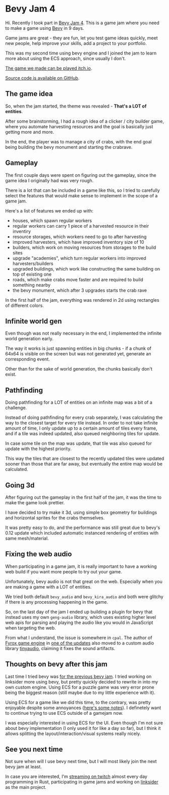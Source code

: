 # Bevy Jam 4

Hi. Recently I took part in [Bevy Jam 4](https://itch.io/jam/bevy-jam-4).
This is a game jam where you need to make a game using [Bevy](https://bevyengine.org) in 9 days.

Game jams are great - they are fun, let you test game ideas quickly, meet new people, help improve your skills, add a project to your portfolio.

This was my second time using bevy engine and I joined the jam to learn more about using the ECS approach, since usually I don't.

[The game we made can be played itch.io](https://kuviman.itch.io/ents).

[Source code is available on GitHub](https://github.com/kuviman/ents).

## The game idea

So, when the jam started, the theme was revealed - **That's a LOT of entities**.

After some brainstorming, I had a rough idea of a clicker / city builder game, where you automate harvesting resources and the goal is basically just getting more and more.

In the end, the player was to manage a city of crabs, with the end goal being building the bevy monument and starting the crabrave.

## Gameplay

The first couple days were spent on figuring out the gameplay, since the game idea I originally had was very rough.

There is a lot that can be included in a game like this, so I tried to carefully select the features that would make sense to implement in the scope of a game jam.

Here's a list of features we ended up with:

- houses, which spawn regular workers
- regular workers can carry 1 piece of a harvested resource in their inventiry
- resource storages, which workers need to go to after harvesting
- improved harvesters, which have improved inventory size of 10
- builders, which work on moving resources from storages to the build sites
- upgrade "academies", which turn regular workers into improved harvesters/builders
- upgraded buildings, which work like constructing the same building on top of existing one
- roads, which make crabs move faster and are required to build something nearby
- the bevy monument, which after 3 upgrades starts the crab rave

In the first half of the jam, everything was rendered in 2d using rectangles of different colors.

## Infinite world gen

Even though was not really necessary in the end, I implemented the infinite world generation early.

The way it works is just spawning entities in big chunks - if a chunk of 64x64 is visible on the screen but was not generated yet, generate an corresponding event.

Other than for the sake of world generation, the chunks basically don't exist.

## Pathfinding

Doing pathfinding for a LOT of entities on an infinite map was a bit of a challenge.

Instead of doing pathfinding for every crab separately, I was calculating the way to the closest target for every tile instead.
In order to not take infinite amount of time, I only update up to a certain amount of tiles every frame,
and if a tile was indeed updated, also queued neighboring tiles for update.

In case some tile on the map was update, that tile was also queued for update with the highest priority.

This way the tiles that are closest to the recently updated tiles were updated sooner than those that are far away, but eventually the entire map would be calculated.

## Going 3d

After figuring out the gameplay in the first half of the jam, it was the time to make the game look prettier.

I have decided to try make it 3d, using simple box geometry for buildings and horizontal sprites for the crabs themselves.

It was pretty easy to do, and the performance was still great due to bevy's 0.12 update which included automatic instanced rendering of entities with same mesh/material.

## Fixing the web audio

When participating in a game jam, it is really important to have a working web build if you want more people to try out your game.

Unfortunately, bevy audio is not that great on the web.
Especially when you are making a game with a LOT of entities.

We tried both default `bevy_audio` and `bevy_kira_audio` and both were glitchy if there is any processing happening in the game.

So, on the last day of the jam I ended up building a plugin for bevy that instead uses my own `geng-audio` library, which uses existing higher level web apis for parsing and playing the audio like you would in JavaScript when targeting the web.

From what I understand, the issue is somewhere in `cpal`. The author of [Fyrox game engine](https://fyrox.rs) in [one of the updates](https://fyrox.rs/blog/post/fyrox-game-engine-0-30/) also moved to a custom audio library [tinyaudio](https://crates.io/crates/tinyaudio), claiming it fixes the sound artifacts.

## Thoughts on bevy after this jam

Last time I tried bevy was [for the previous bevy jam](https://kuviman.itch.io/linksider/devlog/520806/i-tried-bevy-for-the-first-time-for-a-game-jam).
I tried working on linksider more using bevy, but pretty quickly decided to rewrite in into my own custom engine.
Using ECS for a puzzle game was very error prone being the biggest reason (still maybe due to my little experience with it).

Using ECS for a game like we did this time, to the contrary, was pretty enjoyable despite some annoyances ([here's some notes](BEVY_POG.md)). I definetely want to continue trying to use ECS outside of a gamejam now.

I was especially interested in using ECS for the UI. Even though I'm not sure about bevy implementation (I only used it for like a day so far), but I think it allows splitting the layout/interaction/visual systems really nicely.

## See you next time

Not sure when will I use bevy next time, but I will most likely join the next bevy jam at least.

In case you are interested, I'm [streaming on twitch](https://twitch.tv/kuviman) almost every day programming in Rust, participating in game jams and working on [linksider](https://kuviman.itch.io/linksider) as the main project.

